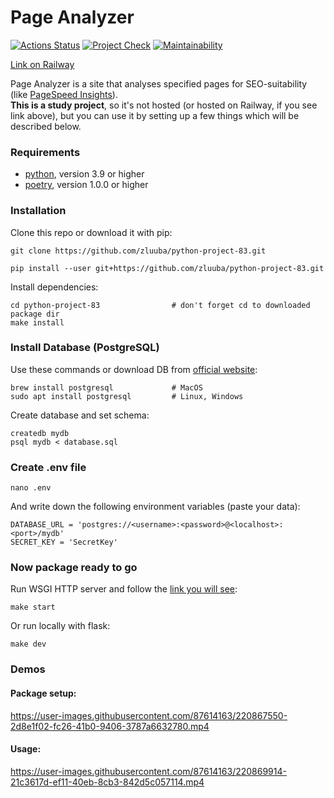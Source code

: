 # Page Analyzer

[![Actions Status](https://github.com/zluuba/python-project-83/workflows/hexlet-check/badge.svg)](https://github.com/zluuba/python-project-83/actions) 
[![Project Check](https://github.com/zluuba/python-project-83/actions/workflows/project-check.yml/badge.svg)](https://github.com/zluuba/python-project-83/actions/workflows/project-check.yml)
[![Maintainability](https://api.codeclimate.com/v1/badges/bc7724c1971a7f520682/maintainability)](https://codeclimate.com/github/zluuba/python-project-83/maintainability)

[//]: # ([![Test Coverage]&#40;https://api.codeclimate.com/v1/badges/bc7724c1971a7f520682/test_coverage&#41;]&#40;https://codeclimate.com/github/zluuba/python-project-83/test_coverage&#41;)

[Link on Railway](https://python-project-83-production-6bdb.up.railway.app/)

Page Analyzer is a site that analyses specified pages for SEO-suitability (like [PageSpeed Insights](https://pagespeed.web.dev/)). <br>
**This is a study project**, so it's not hosted (or hosted on Railway, if you see link above), but you can use it by setting up a few things which will be described below.

### Requirements

- [python](https://www.python.org/), version 3.9 or higher
- [poetry](https://python-poetry.org/docs/#installation), version 1.0.0 or higher


### Installation

Clone this repo or download it with pip:
```ch
git clone https://github.com/zluuba/python-project-83.git
```
```ch
pip install --user git+https://github.com/zluuba/python-project-83.git
```

Install dependencies:
```ch
cd python-project-83                # don't forget cd to downloaded package dir
make install
```

### Install Database (PostgreSQL)
Use these commands or download DB from [official website](https://www.postgresql.org/download/):
```ch
brew install postgresql             # MacOS
sudo apt install postgresql         # Linux, Windows
```

Create database and set schema:
```ch
createdb mydb
psql mydb < database.sql
```

### Create .env file
```ch
nano .env
```
And write down the following environment variables (paste your data):
```ch
DATABASE_URL = 'postgres://<username>:<password>@<localhost>:<port>/mydb'
SECRET_KEY = 'SecretKey'
```

### Now package ready to go
Run WSGI HTTP server and follow the [link you will see](http://0.0.0.0:8000):
```ch
make start
```
Or run locally with flask:
```ch
make dev
```


### Demos

#### Package setup:

https://user-images.githubusercontent.com/87614163/220867550-2d8e1f02-fc26-41b0-9406-3787a6632780.mp4


#### Usage:

https://user-images.githubusercontent.com/87614163/220869914-21c3617d-ef11-40eb-8cb3-842d5c057114.mp4

